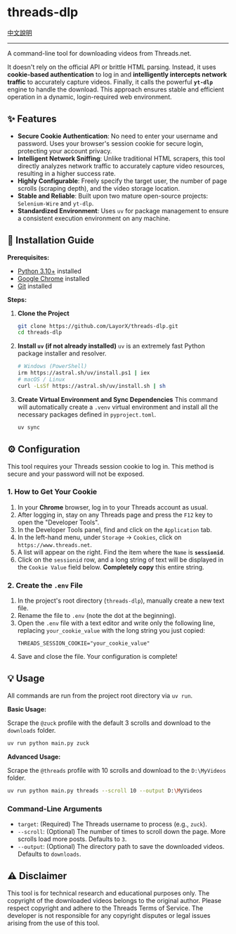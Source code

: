 # threads-dlp

[中文說明](./README.md)

---

A command-line tool for downloading videos from Threads.net.

It doesn't rely on the official API or brittle HTML parsing. Instead, it uses **cookie-based authentication** to log in and **intelligently intercepts network traffic** to accurately capture videos. Finally, it calls the powerful **`yt-dlp`** engine to handle the download. This approach ensures stable and efficient operation in a dynamic, login-required web environment.

## ✨ Features

- **Secure Cookie Authentication**: No need to enter your username and password. Uses your browser's session cookie for secure login, protecting your account privacy.
- **Intelligent Network Sniffing**: Unlike traditional HTML scrapers, this tool directly analyzes network traffic to accurately capture video resources, resulting in a higher success rate.
- **Highly Configurable**: Freely specify the target user, the number of page scrolls (scraping depth), and the video storage location.
- **Stable and Reliable**: Built upon two mature open-source projects: `Selenium-Wire` and `yt-dlp`.
- **Standardized Environment**: Uses `uv` for package management to ensure a consistent execution environment on any machine.

## 🚀 Installation Guide

**Prerequisites:**
- [Python 3.10+](https://www.python.org/downloads/) installed
- [Google Chrome](https://www.google.com/chrome/) installed
- [Git](https://git-scm.com/downloads/) installed

**Steps:**

1.  **Clone the Project**
    ```bash
    git clone https://github.com/LayorX/threads-dlp.git
    cd threads-dlp
    ```

2.  **Install `uv` (if not already installed)**
    `uv` is an extremely fast Python package installer and resolver.
    ```bash
    # Windows (PowerShell)
    irm https://astral.sh/uv/install.ps1 | iex
    # macOS / Linux
    curl -LsSf https://astral.sh/uv/install.sh | sh
    ```

3.  **Create Virtual Environment and Sync Dependencies**
    This command will automatically create a `.venv` virtual environment and install all the necessary packages defined in `pyproject.toml`.
    ```bash
    uv sync
    ```

## ⚙️ Configuration

This tool requires your Threads session cookie to log in. This method is secure and your password will not be exposed.

### 1. How to Get Your Cookie

1.  In your **Chrome** browser, log in to your Threads account as usual.
2.  After logging in, stay on any Threads page and press the `F12` key to open the "Developer Tools".
3.  In the Developer Tools panel, find and click on the `Application` tab.
4.  In the left-hand menu, under `Storage` -> `Cookies`, click on `https://www.threads.net`.
5.  A list will appear on the right. Find the item where the `Name` is **`sessionid`**.
6.  Click on the `sessionid` row, and a long string of text will be displayed in the `Cookie Value` field below. **Completely copy** this entire string.

### 2. Create the `.env` File

1.  In the project's root directory (`threads-dlp`), manually create a new text file.
2.  Rename the file to `.env` (note the dot at the beginning).
3.  Open the `.env` file with a text editor and write only the following line, replacing `your_cookie_value` with the long string you just copied:
    ```
    THREADS_SESSION_COOKIE="your_cookie_value"
    ```
4.  Save and close the file. Your configuration is complete!

## 💡 Usage

All commands are run from the project root directory via `uv run`.

**Basic Usage:**

Scrape the `@zuck` profile with the default 3 scrolls and download to the `downloads` folder.
```bash
uv run python main.py zuck
```

**Advanced Usage:**

Scrape the `@threads` profile with 10 scrolls and download to the `D:\MyVideos` folder.
```bash
uv run python main.py threads --scroll 10 --output D:\MyVideos
```

### Command-Line Arguments

- `target`: (Required) The Threads username to process (e.g., `zuck`).
- `--scroll`: (Optional) The number of times to scroll down the page. More scrolls load more posts. Defaults to `3`.
- `--output`: (Optional) The directory path to save the downloaded videos. Defaults to `downloads`.

## ⚠️ Disclaimer

This tool is for technical research and educational purposes only. The copyright of the downloaded videos belongs to the original author. Please respect copyright and adhere to the Threads Terms of Service. The developer is not responsible for any copyright disputes or legal issues arising from the use of this tool.
